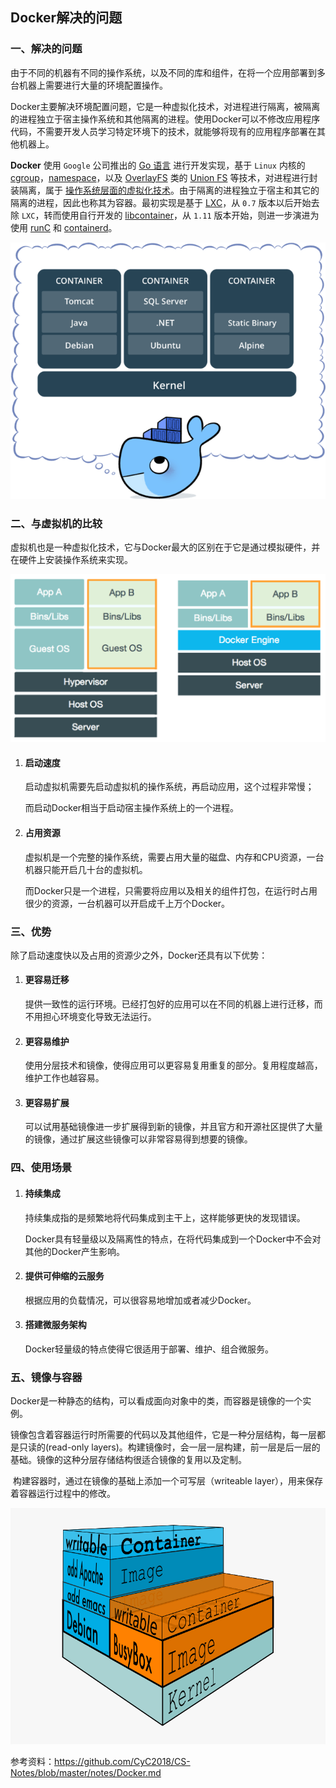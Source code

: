 ## Docker解决的问题

### 一、解决的问题

​	由于不同的机器有不同的操作系统，以及不同的库和组件，在将一个应用部署到多台机器上需要进行大量的环境配置操作。

​	Docker主要解决环境配置问题，它是一种虚拟化技术，对进程进行隔离，被隔离的进程独立于宿主操作系统和其他隔离的进程。使用Docker可以不修改应用程序代码，不需要开发人员学习特定环境下的技术，就能够将现有的应用程序部署在其他机器上。

**Docker** 使用 `Google` 公司推出的 [Go 语言](https://golang.google.cn/) 进行开发实现，基于 `Linux` 内核的 [cgroup](https://zh.wikipedia.org/wiki/Cgroups)，[namespace](https://en.wikipedia.org/wiki/Linux_namespaces)，以及 [OverlayFS](https://docs.docker.com/storage/storagedriver/overlayfs-driver/) 类的 [Union FS](https://en.wikipedia.org/wiki/Union_mount) 等技术，对进程进行封装隔离，属于 [操作系统层面的虚拟化技术](https://en.wikipedia.org/wiki/Operating-system-level_virtualization)。由于隔离的进程独立于宿主和其它的隔离的进程，因此也称其为容器。最初实现是基于 [LXC](https://linuxcontainers.org/lxc/introduction/)，从 `0.7` 版本以后开始去除 `LXC`，转而使用自行开发的 [libcontainer](https://github.com/docker/libcontainer)，从 `1.11` 版本开始，则进一步演进为使用 [runC](https://github.com/opencontainers/runc) 和 [containerd](https://github.com/containerd/containerd)。

<img src="image/docker1.png">

### 二、与虚拟机的比较

虚拟机也是一种虚拟化技术，它与Docker最大的区别在于它是通过模拟硬件，并在硬件上安装操作系统来实现。

<img src="image/docker2.png">

1. #### 启动速度

    启动虚拟机需要先启动虚拟机的操作系统，再启动应用，这个过程非常慢；

    而启动Docker相当于启动宿主操作系统上的一个进程。

2. #### 占用资源

    虚拟机是一个完整的操作系统，需要占用大量的磁盘、内存和CPU资源，一台机器只能开启几十台的虚拟机。

    而Docker只是一个进程，只需要将应用以及相关的组件打包，在运行时占用很少的资源，一台机器可以开启成千上万个Docker。

### 三、优势

除了启动速度快以及占用的资源少之外，Docker还具有以下优势：

1. #### 更容易迁移

    提供一致性的运行环境。已经打包好的应用可以在不同的机器上进行迁移，而不用担心环境变化导致无法运行。

2. #### 更容易维护

    使用分层技术和镜像，使得应用可以更容易复用重复的部分。复用程度越高，维护工作也越容易。

3. #### 更容易扩展

    可以试用基础镜像进一步扩展得到新的镜像，并且官方和开源社区提供了大量的镜像，通过扩展这些镜像可以非常容易得到想要的镜像。

### 四、使用场景

1. #### 持续集成

    持续集成指的是频繁地将代码集成到主干上，这样能够更快的发现错误。

    Docker具有轻量级以及隔离性的特点，在将代码集成到一个Docker中不会对其他的Docker产生影响。

2. #### 提供可伸缩的云服务

    根据应用的负载情况，可以很容易地增加或者减少Docker。

3. #### 搭建微服务架构

    Docker轻量级的特点使得它很适用于部署、维护、组合微服务。

### 五、镜像与容器

​	Docker是一种静态的结构，可以看成面向对象中的类，而容器是镜像的一个实例。

​	镜像包含着容器运行时所需要的代码以及其他组件，它是一种分层结构，每一层都是只读的(read-only layers)。构建镜像时，会一层一层构建，前一层是后一层的基础。镜像的这种分层存储结构很适合镜像的复用以及定制。

​	构建容器时，通过在镜像的基础上添加一个可写层（writeable layer），用来保存着容器运行过程中的修改。

<img src="image/docker3.png">

参考资料：https://github.com/CyC2018/CS-Notes/blob/master/notes/Docker.md
